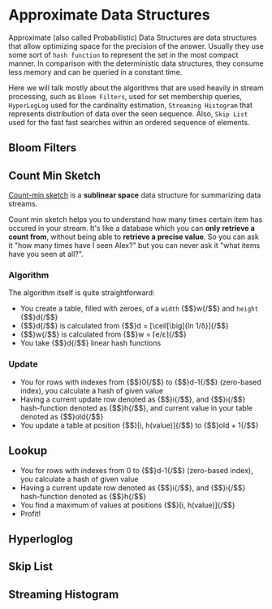# Approximate Data Structures

Approximate (also called Probabilistic) Data Structures are data structures that allow optimizing
space for the precision of the answer. Usually they use some sort of `hash function` to represent
the set in the most compact manner. In comparison with the deterministic data structures,
they consume less memory and can be queried in a constant time.

Here we will talk mostly about the algorithms that are used heavily in stream processing, such
as `Bloom Filters`, used for set membership queries, `HyperLogLog` used for the cardinality
estimation, `Streaming Histogram` that represents distribution of data over the seen sequence.
Also, `Skip List` used for the fast fast searches within an ordered sequence of elements.

## Bloom Filters

## Count Min Sketch

[Count-min sketch](http://dimacs.rutgers.edu/~graham/pubs/papers/cm-full.pdf) is a __sublinear space__
data structure for summarizing data streams.

Count min sketch helps you to understand how many times certain item has occured in your stream.
It's like a database which you can __only retrieve a count from__, without being able to __retrieve
a precise value__. So you can ask it "how many times have I seen Alex?" but you can never ask it
"what items have you seen at all?".

### Algorithm

The algorithm itself is quite straightforward:

  * You create a table, filled with zeroes, of a `width` {$$}w{/$$} and `height` {$$}d{/$$}
  * {$$}d{/$$} is calculated from {$$}d = [\ceil[\big]{ln 1/δ}]{/$$}
  * {$$}w{/$$} is calculated from {$$}w = ⌈e/ε⌉{/$$}
  * You take {$$}d{/$$} linear hash functions

### Update

  * You for rows with indexes from {$$}0{/$$} to {$$}d-1{/$$} (zero-based index), you calculate a hash of given value
  * Having a current update row denoted as {$$}i{/$$}, and {$$}i{/$$} hash-function denoted as {$$}h{/$$}, and current value
    in your table denoted as {$$}old{/$$}
  * You update a table at position {$$}[i, h(value)]{/$$} to {$$}old + 1{/$$}

## Lookup

  * You for rows with indexes from 0 to {$$}d-1{/$$} (zero-based index), you calculate a hash of given value
  * Having a current update row denoted as {$$}i{/$$}, and {$$}i{/$$} hash-function denoted as {$$}h{/$$}
  * You find a maximum of values at positions {$$}[i, h(value)]{/$$}
  * Profit!


## Hyperloglog

## Skip List

## Streaming Histogram

